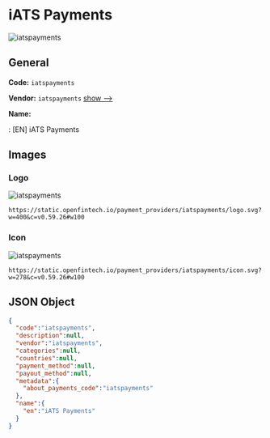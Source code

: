 
# iATS Payments 
![iatspayments](https://static.openfintech.io/payment_providers/iatspayments/logo.svg?w=400&c=v0.59.26#w100)  

## General 
 
**Code:** `iatspayments` 
 
**Vendor:** `iatspayments` [show -->](/vendors/iatspayments/) 
 
**Name:** 
 
:	[EN] iATS Payments 
 

## Images 

### Logo 
 
![iatspayments](https://static.openfintech.io/payment_providers/iatspayments/logo.svg?w=400&c=v0.59.26#w100)  

```
https://static.openfintech.io/payment_providers/iatspayments/logo.svg?w=400&c=v0.59.26#w100
```  

### Icon 
 
![iatspayments](https://static.openfintech.io/payment_providers/iatspayments/icon.svg?w=278&c=v0.59.26#w100)  

```
https://static.openfintech.io/payment_providers/iatspayments/icon.svg?w=278&c=v0.59.26#w100
```  

## JSON Object 

```json
{
  "code":"iatspayments",
  "description":null,
  "vendor":"iatspayments",
  "categories":null,
  "countries":null,
  "payment_method":null,
  "payout_method":null,
  "metadata":{
    "about_payments_code":"iatspayments"
  },
  "name":{
    "en":"iATS Payments"
  }
}
```  
